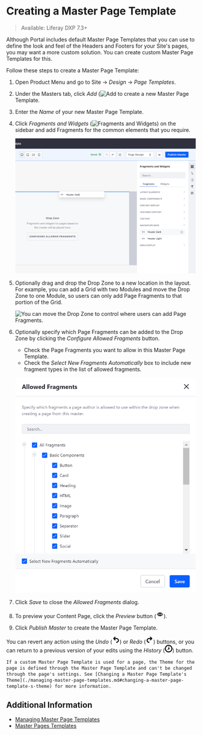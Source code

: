 # Creating a Master Page Template

> Available: Liferay DXP 7.3+

Although Portal includes default Master Page Templates that you can use to define the look and feel of the Headers and Footers for your Site's pages, you may want a more custom solution. You can create custom Master Page Templates for this.

Follow these steps to create a Master Page Template:

1. Open Product Menu and go to Site &rarr; *Design* &rarr; *Page Templates*.
1. Under the Masters tab, click *Add* (![Add](./../../../images/icon-add.png) to create a new Master Page Template.
1. Enter the *Name* of your new Master Page Template.
1. Click *Fragments and Widgets* (![Fragments and Widgets](./../../../images/icon-add-widget.png)) on the sidebar and add Fragments for the common elements that you require.

    ![Add the Master Page Template's common elements from the Footers and Navigation Bars sections.](./creating-a-master-page-template/images/02.png)

1. Optionally drag and drop the Drop Zone to a new location in the layout. For example, you can add a Grid with two Modules and move the Drop Zone to one Module, so users can only add Page Fragments to that portion of the Grid.

    ![You can move the Drop Zone to control where users can add Page Fragments.](./creating-a-master-page-template/images/03.gif)

1. Optionally specify which Page Fragments can be added to the Drop Zone by clicking the *Configure Allowed Fragments* button.

    - Check the Page Fragments you want to allow in this Master Page Template.
    - Check the *Select New Fragments Automatically* box to include new fragment types in the list of allowed fragments.

    ![Check and uncheck Fragments from the Allowed Fragments dialog to specify whether they can be added to a page that uses this Master Page Template.](./creating-a-master-page-template/images/04.png)

1. Click *Save* to close the *Allowed Fragments* dialog.
1. To preview your Content Page, click the *Preview* button (![Preview](../../../images/icon-preview.png)).
1. Click *Publish Master* to create the Master Page Template.

You can revert any action using the *Undo* (![Preview](../../../images/icon-undo.png)) or *Redo* (![Preview](../../../images/icon-redo.png)) buttons, or you can return to a previous version of your edits using the *History* (![Preview](../../../images/icon-time.png)) button.

```{note}
If a custom Master Page Template is used for a page, the Theme for the page is defined through the Master Page Template and can't be changed through the page's settings. See [Changing a Master Page Template's Theme](./managing-master-page-templates.md#changing-a-master-page-template-s-theme) for more information.
```

## Additional Information

- [Managing Master Page Templates](./managing-master-page-templates.md)
- [Master Pages Templates](./master-page-templates.md)
